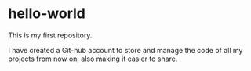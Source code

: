 # hello-world
This is my first repository.

I have created a Git-hub account to store and manage the code of all my projects from now on, also making it easier to share.
